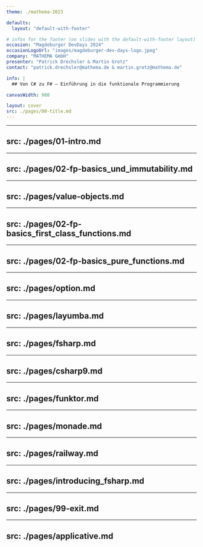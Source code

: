 ```yaml
---
theme: ./mathema-2023

defaults:
  layout: "default-with-footer"

# infos for the footer (on slides with the default-with-footer layout)
occasion: "Magdeburger DevDays 2024"
occasionLogoUrl: "images/magdeburger-dev-days-logo.jpeg"
company: "MATHEMA GmbH"
presenter: "Patrick Drechsler & Martin Grotz"
contact: "patrick.drechsler@mathema.de & martin.grotz@mathema.de"

info: |
  ## Von C# zu F# – Einführung in die funktionale Programmierung

canvasWidth: 980

layout: cover
src: ./pages/00-title.md
---
```


---
src: ./pages/01-intro.md
---

---
src: ./pages/02-fp-basics_und_immutability.md
---

---
src: ./pages/value-objects.md
---

---
src: ./pages/02-fp-basics_first_class_functions.md
---

---
src: ./pages/02-fp-basics_pure_functions.md
---

---
src: ./pages/option.md
---

---
src: ./pages/layumba.md
---

---
src: ./pages/fsharp.md
---

---
src: ./pages/csharp9.md
---

---
src: ./pages/funktor.md
---

---
src: ./pages/monade.md
---

---
src: ./pages/railway.md
---

---
src: ./pages/introducing_fsharp.md
---

---
src: ./pages/99-exit.md
---

---
src: ./pages/applicative.md
---
